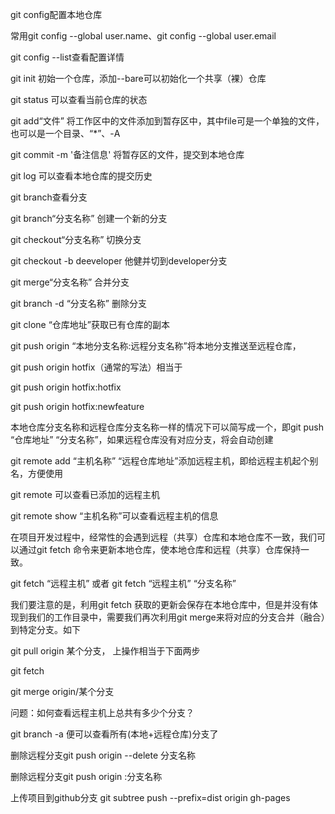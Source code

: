 git config配置本地仓库

常用git config --global user.name、git config --global user.email

git config --list查看配置详情

git init 初始一个仓库，添加--bare可以初始化一个共享（裸）仓库

git status 可以查看当前仓库的状态

git add“文件” 将工作区中的文件添加到暂存区中，其中file可是一个单独的文件，也可以是一个目录、“*”、-A

git commit -m '备注信息' 将暂存区的文件，提交到本地仓库

git log 可以查看本地仓库的提交历史

git branch查看分支

git branch“分支名称” 创建一个新的分支

git checkout“分支名称” 切换分支

git checkout -b deeveloper 他健并切到developer分支

git merge“分支名称” 合并分支

git branch -d “分支名称” 删除分支

git clone “仓库地址”获取已有仓库的副本

git push origin “本地分支名称:远程分支名称”将本地分支推送至远程仓库，

git push origin hotfix（通常的写法）相当于

git push origin hotfix:hotfix

git push origin hotfix:newfeature

本地仓库分支名称和远程仓库分支名称一样的情况下可以简写成一个，即git push “仓库地址” “分支名称”，如果远程仓库没有对应分支，将会自动创建

git remote add “主机名称” “远程仓库地址”添加远程主机，即给远程主机起个别名，方便使用

git remote 可以查看已添加的远程主机

git remote show “主机名称”可以查看远程主机的信息

在项目开发过程中，经常性的会遇到远程（共享）仓库和本地仓库不一致，我们可以通过git fetch 命令来更新本地仓库，使本地仓库和远程（共享）仓库保持一致。

git fetch  “远程主机”  或者  git fetch “远程主机” “分支名称”

我们要注意的是，利用git fetch 获取的更新会保存在本地仓库中，但是并没有体现到我们的工作目录中，需要我们再次利用git merge来将对应的分支合并（融合）到特定分支。如下

git pull origin 某个分支， 上操作相当于下面两步
 
git fetch
 
git merge origin/某个分支

问题：如何查看远程主机上总共有多少个分支？

git branch -a 便可以查看所有(本地+远程仓库)分支了
 
删除远程分支git push origin --delete 分支名称
 
删除远程分支git push origin :分支名称

上传项目到github分支
git subtree push --prefix=dist origin gh-pages
